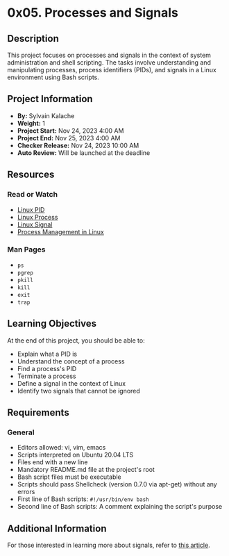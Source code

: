 # 0x05. Processes and Signals

## Description
This project focuses on processes and signals in the context of system administration and shell scripting. The tasks involve understanding and manipulating processes, process identifiers (PIDs), and signals in a Linux environment using Bash scripts.

## Project Information
- **By:** Sylvain Kalache
- **Weight:** 1
- **Project Start:** Nov 24, 2023 4:00 AM
- **Project End:** Nov 25, 2023 4:00 AM
- **Checker Release:** Nov 24, 2023 10:00 AM
- **Auto Review:** Will be launched at the deadline

## Resources
### Read or Watch
- [Linux PID](https://linux.die.net/man/5/proc)
- [Linux Process](https://linux.die.net/man/1/ps)
- [Linux Signal](https://linux.die.net/man/7/signal)
- [Process Management in Linux](https://www.thegeekdiary.com/beginners-guide-to-linux-process-management-part-i/)

### Man Pages
- `ps`
- `pgrep`
- `pkill`
- `kill`
- `exit`
- `trap`

## Learning Objectives
At the end of this project, you should be able to:
- Explain what a PID is
- Understand the concept of a process
- Find a process's PID
- Terminate a process
- Define a signal in the context of Linux
- Identify two signals that cannot be ignored


## Requirements
### General
- Editors allowed: vi, vim, emacs
- Scripts interpreted on Ubuntu 20.04 LTS
- Files end with a new line
- Mandatory README.md file at the project's root
- Bash script files must be executable
- Scripts should pass Shellcheck (version 0.7.0 via apt-get) without any errors
- First line of Bash scripts: `#!/usr/bin/env bash`
- Second line of Bash scripts: A comment explaining the script's purpose

## Additional Information
For those interested in learning more about signals, refer to [this article](https://www.linuxjournal.com/article/10822).